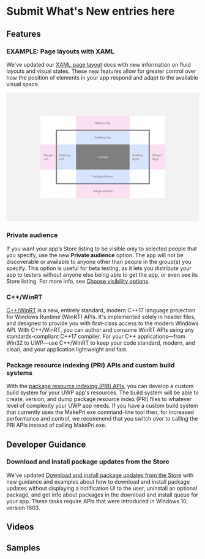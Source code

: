 # Submit What's New entries here

## Features

### EXAMPLE: Page layouts with XAML

We've updated our [XAML page layout](../design/layout/layouts-with-xaml.md) docs with new information on fluid layouts and visual states. These new features allow for greater control over how the position of elements in your app respond and adapt to the available visual space.

![Margins and padding for XAML page layouts](../design/layout/images/xaml-layout-margins-padding.png)

### Private audience

If you want your app’s Store listing to be visible only to selected people that you specify, use the new **Private audience** option. The app will not be discoverable or available to anyone other than people in the group(s) you specify. This option is useful for beta testing, as it lets you distribute your app to testers without anyone else being able to get the app, or even see its Store listing. For more info, see [Choose visibility options](../publish/choose-visibility-options.md).

### C++/WinRT
[C++/WinRT](https://docs.microsoft.com/windows/uwp/cpp-and-winrt-apis/) is a new, entirely standard, modern C++17 language projection for Windows Runtime (WinRT) APIs. It's implemented solely in header files, and designed to provide you with first-class access to the modern Windows API. With C++/WinRT, you can author and consume WinRT APIs using any standards-compliant C++17 compiler. For your C++ applications&mdash;from Win32 to UWP&mdash;use C++/WinRT to keep your code standard, modern, and clean, and your application lightweight and fast.

### Package resource indexing (PRI) APIs and custom build systems
With the [package resource indexing (PRI) APIs](https://docs.microsoft.com/windows/uwp/app-resources/pri-apis-custom-build-systems), you can develop a custom build system for your UWP app's resources. The build system will be able to create, version, and dump package resource index (PRI) files to whatever level of complexity your UWP app needs. If you have a custom build system that currently uses the MakePri.exe command-line tool then, for increased performance and control, we recommend that you switch over to calling the PRI APIs instead of calling MakePri.exe.

## Developer Guidance

### Download and install package updates from the Store

We've updated [Download and install package updates from the Store](../packaging/self-install-package-updates.md) with new guidance and examples about how to download and install package updates without displaying a notification UI to the user, uninstall an optional package, and get info about packages in the download and install queue for your app. These tasks require APIs that were introduced in Windows 10, version 1803.

## Videos

## Samples
